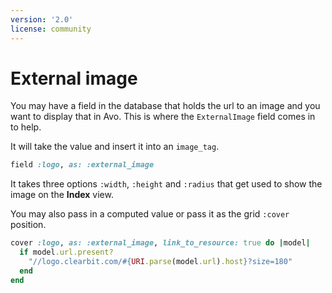 ```yaml
---
version: '2.0'
license: community
---
```


# External image

You may have a field in the database that holds the url to an image and you want to display that in Avo. This is where the `ExternalImage` field comes in to help.

It will take the value and insert it into an `image_tag`.

```ruby
field :logo, as: :external_image
```

It takes three options `:width`, `:height` and `:radius` that get used to show the image on the **Index** view.

You may also pass in a computed value or pass it as the grid `:cover` position.

```ruby
cover :logo, as: :external_image, link_to_resource: true do |model|
  if model.url.present?
    "//logo.clearbit.com/#{URI.parse(model.url).host}?size=180"
  end
end
```